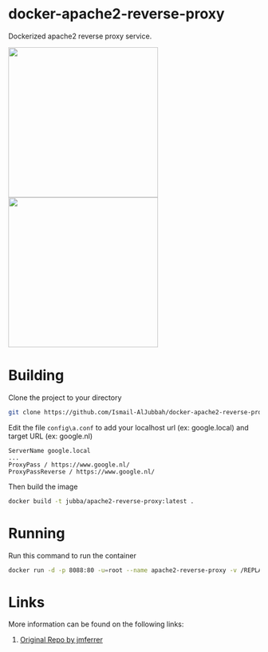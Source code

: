 # docker-apache2-reverse-proxy
Dockerized apache2 reverse proxy service.

<img width="300" src="https://www.docker.com/sites/default/files/Whale%20Logo332_5.png"/><img width="300" src="https://www.apache.org/foundation/press/kit/asf_logo.png"/>

# Building
Clone the project to your directory
```bash
git clone https://github.com/Ismail-AlJubbah/docker-apache2-reverse-proxy
```
Edit the file `config\a.conf` to add your localhost url (ex: google.local) and target URL (ex: google.nl)
```
ServerName google.local
...
ProxyPass / https://www.google.nl/
ProxyPassReverse / https://www.google.nl/
```
Then build the image
```bash
docker build -t jubba/apache2-reverse-proxy:latest .
```

# Running
Run this command to run the container 
```bash
docker run -d -p 8088:80 -u=root --name apache2-reverse-proxy -v /REPLACE-WITH-FULL-PATH/config:/etc/apache2/sites-enabled -v /REPLACE-WITH-FULL-PATH/log:/var/log/apache2  jubba/apache2-reverse-proxy
```

# Links
More information can be found on the following links:

1. [Original Repo by jmferrer](https://github.com/jmferrer/docker-apache2-reverse-proxy)
 
   
